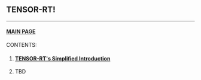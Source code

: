 ## TENSOR-RT!
---
<div>
  <a href="../index.md"><h4>MAIN PAGE</h4></a>
</div>

CONTENTS:
1. <a href="understand_trt/index.md"><h4>TENSOR-RT's Simplified Introduction</h4></a>
2. TBD